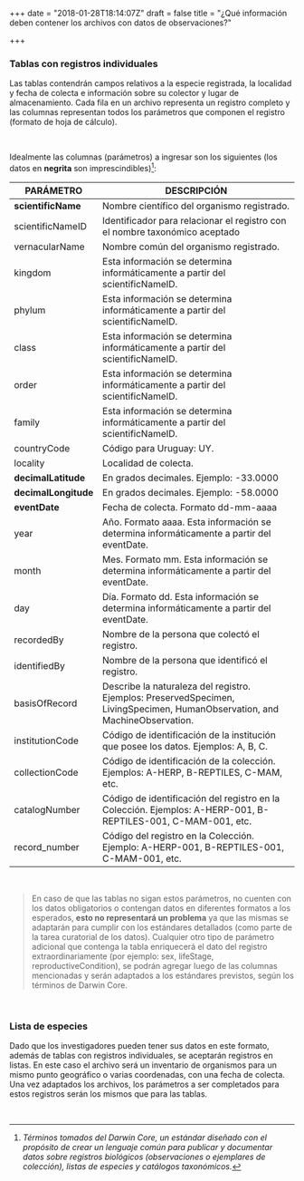 +++
date = "2018-01-28T18:14:07Z"
draft = false
title = "¿Qué información deben contener los archivos con datos de observaciones?"

+++

### Tablas con registros individuales  

Las tablas contendrán campos relativos a la especie registrada, la localidad y fecha de colecta e información sobre su colector y lugar de almacenamiento. Cada fila en un archivo representa un registro completo y las columnas representan todos los parámetros que componen el registro (formato de hoja de cálculo).

<br />

Idealmente las columnas (parámetros) a ingresar son los siguientes (los datos en __negrita__ son imprescindibles)[^1]:  
  

| PARÁMETRO | DESCRIPCIÓN |
|----------------------|-----------------------------------------------------------------------------------------------------------------------------|
| **scientificName** | Nombre científico del organismo registrado. |
| scientificNameID | Identificador para relacionar el registro con el nombre taxonómico aceptado |
| vernacularName | Nombre común del organismo registrado. |
| kingdom | Esta información se determina informáticamente a partir del scientificNameID. |
| phylum | Esta información se determina informáticamente a partir del scientificNameID. |
| class | Esta información se determina informáticamente a partir del scientificNameID. |
| order | Esta información se determina informáticamente a partir del scientificNameID. |
| family | Esta información se determina informáticamente a partir del scientificNameID. |
| countryCode | Código para Uruguay: UY. |
| locality | Localidad de colecta. |
| **decimalLatitude** | En grados decimales. Ejemplo: -33.0000 |
| **decimalLongitude** | En grados decimales. Ejemplo: -58.0000 |
| **eventDate** | Fecha de colecta. Formato dd-mm-aaaa |
| year | Año. Formato aaaa. Esta información se determina informáticamente a partir del eventDate. |
| month | Mes. Formato mm. Esta información se determina informáticamente a partir del eventDate. |
| day | Día. Formato dd. Esta información se determina informáticamente a partir del eventDate. |
| recordedBy | Nombre de la persona que colectó el registro. |
| identifiedBy | Nombre de la persona que identificó el registro. |
| basisOfRecord | Describe la naturaleza del registro. Ejemplos: PreservedSpecimen, LivingSpecimen, HumanObservation, and MachineObservation. |
| institutionCode | Código de identificación de la institución que posee los datos. Ejemplos: A, B, C. |
| collectionCode | Código de identificación de la colección. Ejemplos: A-HERP, B-REPTILES, C-MAM, etc. |
| catalogNumber | Código de identificación del registro en la Colección. Ejemplos: A-HERP-001, B-REPTILES-001, C-MAM-001, etc. |
| record_number | Código del registro en la Colección. Ejemplo: A-HERP-001, B-REPTILES-001, C-MAM-001, etc. |

<br />

>En caso de que las tablas no sigan estos parámetros, no cuenten con los datos obligatorios o contengan datos en diferentes formatos a los esperados, **esto no representará un problema** ya que las mismas se adaptarán para cumplir con los estándares detallados (como parte de la tarea curatorial de los datos). Cualquier otro tipo de parámetro adicional que contenga la tabla enriquecerá el dato del registro extraordinariamente (por ejemplo: sex, lifeStage, reproductiveCondition), se podrán agregar luego de las columnas mencionadas y serán adaptados a los estándares previstos, según los términos de Darwin Core.  

<br />


### Lista de especies 
Dado que los investigadores pueden tener sus datos en este formato, además de tablas con registros individuales, se aceptarán registros en listas. En este caso el archivo será un inventario de organismos para un mismo punto geográfico o varias coordenadas, con una fecha de colecta. Una vez adaptados los archivos, los parámetros a ser completados para estos registros serán los mismos que para las tablas.  

<br />

[^1]: *Términos tomados del Darwin Core, un estándar diseñado con el propósito de crear un lenguaje común para publicar y documentar datos sobre registros biológicos (observaciones o ejemplares de colección), listas de especies y catálogos taxonómicos.* 

